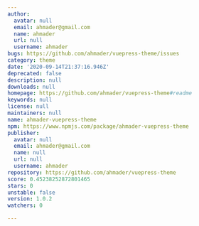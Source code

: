 ```yaml
---
author:
  avatar: null
  email: ahmader@gmail.com
  name: ahmader
  url: null
  username: ahmader
bugs: https://github.com/ahmader/vuepress-theme/issues
category: theme
date: '2020-09-14T21:37:16.946Z'
deprecated: false
description: null
downloads: null
homepage: https://github.com/ahmader/vuepress-theme#readme
keywords: null
license: null
maintainers: null
name: ahmader-vuepress-theme
npm: https://www.npmjs.com/package/ahmader-vuepress-theme
publisher:
  avatar: null
  email: ahmader@gmail.com
  name: null
  url: null
  username: ahmader
repository: https://github.com/ahmader/vuepress-theme
score: 0.45238252872801465
stars: 0
unstable: false
version: 1.0.2
watchers: 0

---
```


